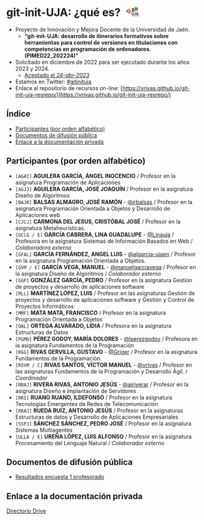 # git-init-UJA: ¿qué es? <img src="https://github.com/git-init-uja/.github/blob/5559f3b07985f496b33256269d355a898fd7fe42/assets/img/git-init-uja-1280x640-transp.png" width="10%">
* Proyecto de Innovación y Mejora Docente de la Universidad de Jaén.
  * __“git-init-UJA: desarrollo de itinerarios formativos sobre herramientas para control de versiones en titulaciones con competencias en programación de ordenadores. (PIMED22_202224)”__
* Solicitado en diciembre de 2022 para ser ejecutado durante los años 2023 y 2024.
  * [Aceptado el *24-abr-2023*](https://github.com/git-init-uja/.github/blob/5559f3b07985f496b33256269d355a898fd7fe42/assets/files/ACEPTACION-GIT-INIT-UJA-REGAGE23e00025972794.pdf")
* Estamos en Twitter: [#gitinituja]
* Enlace al repositorio de recursos on-line: [https://vrivas.github.io/git-init-uja-resrepo/](https://vrivas.github.io/git-init-uja-resrepo/)

## Índice
- [Participantes (por orden alfabético)](#participantes-por-orden-alfabético)
- [Documentos de difusión pública](#documentos-de-difusi%C3%B3n-p%C3%BAblica)
- [Enlace a la documentación privada](#enlace-a-la-documentación-privada)

## Participantes (por orden alfabético)

  * ` [AGAI] `    **AGUILERA GARCÍA, ÁNGEL INOCENCIO** / Profesor en la asignatura Programación de Aplicaciones
  * ` [AGJJ] `    **AGUILERA GARCÍA, JOSÉ JOAQUÍN** / Profesor en la asignatura Diseño de Algoritmos
  * ` [BAJR] `    **BALSAS ALMAGRO, JOSÉ RAMÓN** - [@jrbalsas] / Profesor en la asignatura Programación Orientada a Objetos y Desarrollo de Aplicaciones web
  * ` [CJCJ] `     **CARMONA DEL JESUS, CRISTÓBAL JOSÉ** / Profesor en la asignatura Metaheurísticas.
  * ` [GCLG / E] `   **GARCÍA CABRERA, LINA GUADALUPE** - [@Linauja] / Profesora en la asignatura Sistemas de Información Basados en Web / _Colaboradora externa_
  * ` [GFAL] `    **GARCÍA FERNÁNDEZ, ANGEL LUIS** - [@algarcia-ujaen] /  Profesor en la asignatura Programación Orientada a Objetos.
  * ` [GVM / E] ` **GARCÍA VEGA, MANUEL** - [@manuelgarciavega] / Profesor en la asignatura Diseño de Algoritmos / _Colaborador externo_
  * ` [GGP] `     **GONZÁLEZ GARCÍA, PEDRO** / Profesor en la asignatura Gestión de proyectos y desarrollo de aplicaciones software
  * ` [MLL] `     **MARTÍNEZ LÓPEZ, LUIS** / Profesor en las asignaturas Gestión de proyectos y desarrollo de aplicaciones software y Gestión y Control de Proyectos Informáticos
  * ` [MMF] `   **MATA MATA, FRANCISCO** / Profesor en la asignatura Programación Orientada a Objetos
  * ` [OAL] `     **ORTEGA ALVARADO, LIDIA** / Profesora en la asignatura Estructuras de Datos
  * ` [PGMD] ` **PÉREZ GODOY, MARÍA DOLORES** - [@lperezgodoy]  / Profesora en la asignatura Fundamentos de la Programación
  * ` [RGG] `    **RIVAS GERVILLA, GUSTAVO** - [@Griger] / Profesor en la asignatura Fundamentos de la Programación.
  * ` [RSVM / C] `  **RIVAS SANTOS, VÍCTOR MANUEL** - [@vrivas] / Profesor en las asignaturas Fundamentos de la Programación y Desarrollo Ágil. / _Coordinador_
  * ` [RRAJ] `   **RIVERA RIVAS, ANTONIO JESÚS** - [@ajriverar] / Profesor en la asignatura Diseño e Implantación de Servidores
  * ` [RRI] `      **RUANO RUANO, ILDEFONSO** / Profesor en la asignatura Tecnologías Emergentes de Redes de Telecomunicación
  * ` [RRAJ] `    **RUEDA RUIZ, ANTONIO JESÚS** / Profesor en la asignaturas Estructuras de datos y Desarrollo de Aplicaciones Empresariales
  * ` [SSPJ] `     **SÁNCHEZ SÁNCHEZ, PEDRO JOSÉ** / Profesor en la asignatura Sistemas Multiagentes
  * ` [ULLA / E] `   **UREÑA LÓPEZ, LUIS ALFONSO** / Profesor en la asignatura Procesamiento del Lenguaje Natural / _Colaborador externo_

## Documentos de difusión pública
* [Resultados encuesta 1 profesorado]


## Enlace a la documentación privada
[Directorio Drive]


<!-- Enlaces -->
[Directorio Drive]:https://drive.google.com/drive/folders/1BcbGfEnmX1BDdKohOmnzqn8ZdouvypE5?usp=share_link
[Resultados encuesta 1 profesorado]:https://docs.google.com/document/d/1JYhXaQtF1SjRysHychcGyhxyfdie3gtpNta7vQbPPI4/edit?usp=drive_link
[@jrbalsas]:https://github.com/jrbalsas
[@algarcia-ujaen]:https://github.com/algarcia-ujaen
[@Griger]:https://github.com/Griger
[@vrivas]:https://github.com/vrivas
[@ajriverar]:https://github.com/ajriverar
[@Linauja]:https://github.com/Linauja
[@manuelgarciavega]:https://github.com/manuelgarciavega
[@lperezgodoy]:https://github.com/lperezgodoy


[#gitinituja]:https://twitter.com/hashtag/gitinituja?src=hashtag_click

